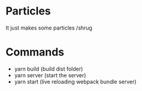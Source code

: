 # Particles
It just makes some particles /shrug

# Commands
- yarn build (build dist folder)
- yarn server (start the server)
- yarn start (live reloading webpack bundle server)
